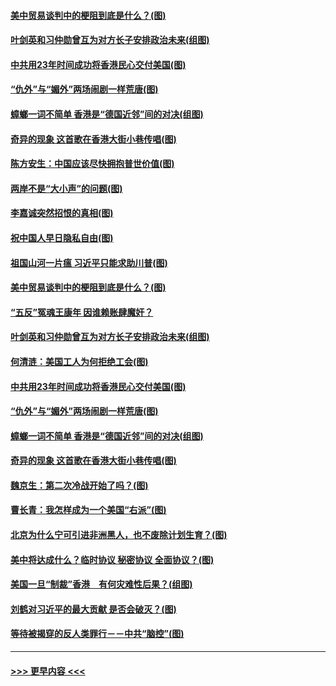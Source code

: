 #### [美中贸易谈判中的梗阻到底是什么？(图)](../pages/p4/907791.md?t=09190644) 
#### [叶剑英和习仲勋曾互为对方长子安排政治未来(组图)](../pages/p4/907786.md?t=09190644) 
#### [中共用23年时间成功将香港民心交付美国(图)](../pages/p4/907698.md?t=09190644) 
#### [“仇外”与“媚外”两场闹剧一样荒唐(图)](../pages/p4/907689.md?t=09190644) 
#### [蟑螂一词不简单 香港是“德国近邻”间的对决(组图)](../pages/p4/907618.md?t=09190644) 
#### [奇异的现象 这首歌在香港大街小巷传唱(图)](../pages/p4/907583.md?t=09190644) 
#### [陈方安生：中国应该尽快拥抱普世价值(图)](../pages/p4/907826.md?t=09190644) 
#### [两岸不是“大小声”的问题(图)](../pages/p4/907825.md?t=09190644) 
#### [李嘉诚突然招恨的真相(图)](../pages/p4/907799.md?t=09190644) 
#### [祝中国人早日隐私自由(图)](../pages/p4/907797.md?t=09190644) 
#### [祖国山河一片瘟 习近平只能求助川普(图)](../pages/p4/907796.md?t=09190644) 
#### [美中贸易谈判中的梗阻到底是什么？(图)](../pages/p4/907791.md?t=09190644) 
#### [“五反”冤魂王康年 因谁赖账肆魔奸？](../pages/p4/907787.md?t=09190644) 
#### [叶剑英和习仲勋曾互为对方长子安排政治未来(组图)](../pages/p4/907786.md?t=09190644) 
#### [何清涟：美国工人为何拒绝工会(图)](../pages/p4/907701.md?t=09190644) 
#### [中共用23年时间成功将香港民心交付美国(图)](../pages/p4/907698.md?t=09190644) 
#### [“仇外”与“媚外”两场闹剧一样荒唐(图)](../pages/p4/907689.md?t=09190644) 
#### [蟑螂一词不简单 香港是“德国近邻”间的对决(组图)](../pages/p4/907618.md?t=09190644) 
#### [奇异的现象 这首歌在香港大街小巷传唱(图)](../pages/p4/907583.md?t=09190644) 
#### [魏京生：第二次冷战开始了吗？(图)](../pages/p4/907581.md?t=09190644) 
#### [曹长青：我怎样成为一个美国“右派”(图)](../pages/p4/907580.md?t=09190644) 
#### [北京为什么宁可引进非洲黑人，也不废除计划生育？(图)](../pages/p4/907577.md?t=09190644) 
#### [美中将达成什么？临时协议 秘密协议 全面协议？(图)](../pages/p4/907576.md?t=09190644) 
#### [美国一旦“制裁”香港　有何灾难性后果？(组图)](../pages/p4/907575.md?t=09190644) 
#### [刘鹤对习近平的最大贡献 是否会破灭？(图)](../pages/p4/907509.md?t=09190644) 
#### [等待被揭穿的反人类罪行－－中共“脑控”(图)](../pages/p4/907167.md?t=09190644) 

----
#### [ >>> 更早内容 <<< ](../indexes/p4-earlier.md)
